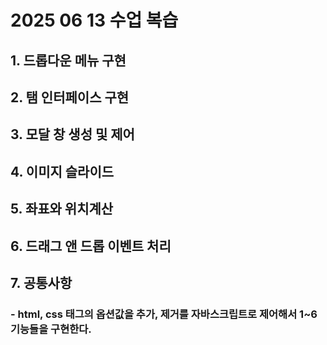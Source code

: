 # 2025 06 13 수업 복습
## 1. 드롭다운 메뉴 구현
## 2. 탬 인터페이스 구현
## 3. 모달 창 생성 및 제어
## 4. 이미지 슬라이드
## 5. 좌표와 위치계산
## 6. 드래그 앤 드롭 이벤트 처리
## 7. 공통사항
### - html, css 태그의 옵션값을 추가, 제거를 자바스크립트로 제어해서 1~6 기능들을 구현한다.

